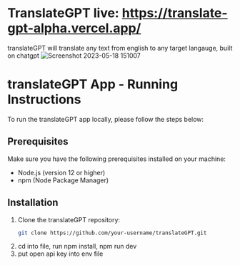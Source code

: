 # TranslateGPT live: https://translate-gpt-alpha.vercel.app/
translateGPT will translate any text from english to any target langauge, built on chatgpt
![Screenshot 2023-05-18 151007](https://github.com/Th3R1c0/openai-quickstart-node/assets/100747090/f0c5a953-be6a-439f-a8fb-3a56afde8e93)


# translateGPT App - Running Instructions

To run the translateGPT app locally, please follow the steps below:

## Prerequisites
Make sure you have the following prerequisites installed on your machine:

- Node.js (version 12 or higher)
- npm (Node Package Manager)

## Installation

1. Clone the translateGPT repository:
   ```bash
   git clone https://github.com/your-username/translateGPT.git

2. cd into file, run npm install, npm run dev
3. put open api key into env file
